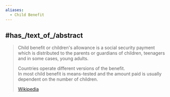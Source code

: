 ```yaml
---
aliases:
  - Child Benefit
---
```



## #has_/text_of_/abstract 

> Child benefit or children's allowance is a social security payment 
> which is distributed to the parents or guardians of children, teenagers and in some cases, young adults. 
> 
> Countries operate different versions of the benefit.  
> In most child benefit is means-tested 
> and the amount paid is usually dependent on the number of children.
>
> [Wikipedia](https://en.wikipedia.org/wiki/Child%20benefit) 







